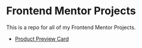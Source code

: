 # Frontend Mentor Projects

This is a repo for all of my Frontend Mentor Projects.

- [Product Preview Card](https://github.com/Skil3e/frontend-mentor/tree/product-preview-card)
